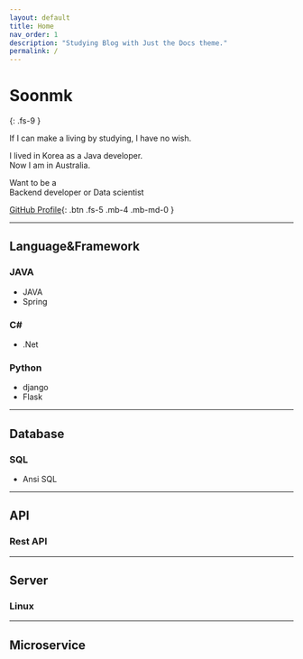 ```yaml
---
layout: default
title: Home
nav_order: 1
description: "Studying Blog with Just the Docs theme."
permalink: /
---
```


# Soonmk
{: .fs-9 }

If I can make a living by studying, I have no wish.

I lived in Korea as a Java developer.  
Now I am in Australia.  

Want to be a  
Backend developer or Data scientist

[GitHub Profile](https://github.com/soonmk){: .btn .fs-5 .mb-4 .mb-md-0 }

---

## Language&Framework

### JAVA
- JAVA
- Spring

### C#
- .Net

### Python
- django
- Flask

---
## Database

### SQL
- Ansi SQL

---
## API

### Rest API

---
## Server

### Linux

---
## Microservice
